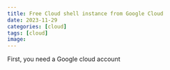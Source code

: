 ```yaml
---
title: Free Cloud shell instance from Google Cloud
date: 2023-11-29
categories: [cloud]
tags: [cloud]
image:
---
```


First, you need a Google cloud account 
